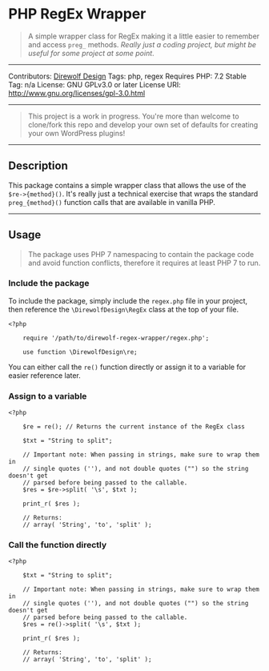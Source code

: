 # PHP RegEx Wrapper

> A simple wrapper class for RegEx making it a little easier to remember and
> access `preg_` methods. *Really just a coding project, but might be useful
> for some project at some point*.

---

Contributors: [Direwolf Design](https://github.com/DirewolfDesign)
Tags: php, regex
Requires PHP: 7.2
Stable Tag: n/a
License: GNU GPLv3.0 or later
License URI: http://www.gnu.org/licenses/gpl-3.0.html

---

> This project is a work in progress. You're more than welcome to clone/fork
> this repo and develop your own set of defaults for creating your own WordPress
> plugins!

---

## Description

This package contains a simple wrapper class that allows the use of the
`$re->{method}()`. It's really just a technical exercise that wraps the
standard `preg_{method}()` function calls that are available in vanilla PHP.

---

## Usage

> The package uses PHP 7 namespacing to contain the package code and avoid
> function conflicts, therefore it requires at least PHP 7 to run.

### Include the package

To include the package, simply include the `regex.php` file in your project,
then reference the `\DirewolfDesign\RegEx` class at the top of your file.

```
<?php

    require '/path/to/direwolf-regex-wrapper/regex.php';

    use function \DirewolfDesign\re;

```

You can either call the `re()` function directly or assign it to a variable for
easier reference later.

### Assign to a variable

```
<?php

    $re = re(); // Returns the current instance of the RegEx class

    $txt = "String to split";

    // Important note: When passing in strings, make sure to wrap them in
    // single quotes (''), and not double quotes ("") so the string doesn't get
    // parsed before being passed to the callable.
    $res = $re->split( '\s', $txt );

    print_r( $res );

    // Returns:
    // array( 'String', 'to', 'split' );
```

### Call the function directly

```
<?php

    $txt = "String to split";

    // Important note: When passing in strings, make sure to wrap them in
    // single quotes (''), and not double quotes ("") so the string doesn't get
    // parsed before being passed to the callable.
    $res = re()->split( '\s', $txt );

    print_r( $res );

    // Returns:
    // array( 'String', 'to', 'split' );
```
